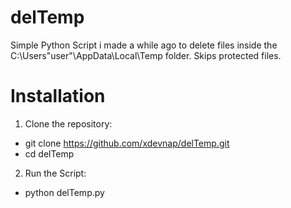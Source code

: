 # delTemp
Simple Python Script i made a while ago to delete files inside the C:\Users\"user"\AppData\Local\Temp folder. Skips protected files.

# Installation
1. Clone the repository:
- git clone https://github.com/xdevnap/delTemp.git
- cd delTemp
2. Run the Script:
- python delTemp.py

